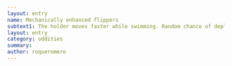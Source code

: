 ```yaml
---
layout: entry 
name: Mechanically enhanced flippers
subtext1: The holder moves faster while swimming. Random chance of depletion on each use.
layout: entry
category: oddities
summary: 
author: roqueromero
---
```

